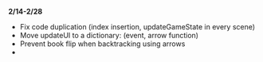 **2/14-2/28**
- Fix code duplication (index insertion, updateGameState in every scene)
- Move updateUI to a dictionary: (event, arrow function)
- Prevent book flip when backtracking using arrows
- 